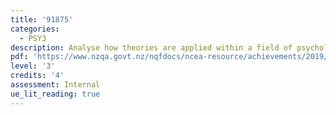 ```yaml
---
title: '91875'
categories:
  - PSY3
description: Analyse how theories are applied within a field of psychological practice
pdf: 'https://www.nzqa.govt.nz/nqfdocs/ncea-resource/achievements/2019/as91875.pdf'
level: '3'
credits: '4'
assessment: Internal
ue_lit_reading: true
---
```


